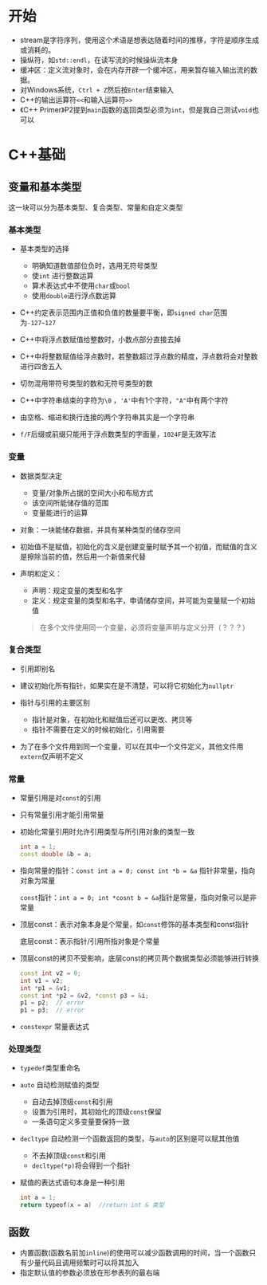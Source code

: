 # 开始

- stream是字符序列，使用这个术语是想表达随着时间的推移，字符是顺序生成或消耗的。
- 操纵符，如`std::endl`，在读写流的时候操纵流本身
- 缓冲区：定义流对象时，会在内存开辟一个缓冲区，用来暂存输入输出流的数据。
- 对Windows系统，`Ctrl + Z`然后按`Enter`结束输入
- C++的输出运算符`<<`和输入运算符`>>`
- 《C++ Primer》P2提到`main`函数的返回类型必须为`int`，但是我自己测试`void`也可以

# C++基础

## 变量和基本类型

这一块可以分为基本类型、复合类型、常量和自定义类型

### 基本类型

- 基本类型的选择

  - 明确知道数值部位负时，选用无符号类型
  - 使`int` 进行整数运算
  - 算术表达式中不使用`char`或`bool`
  - 使用`double`进行浮点数运算
  
- C++约定表示范围内正值和负值的数量要平衡，即`signed char`范围为`-127~127`

- C++中将浮点数赋值给整数时，小数点部分直接去掉

- C++中将整数赋值给浮点数时，若整数超过浮点数的精度，浮点数将会对整数进行四舍五入

- 切勿混用带符号类型的数和无符号类型的数

- C++中字符串结束的字符为`\0` ，`'A'`中有1个字符，`"A"`中有两个字符

- 由空格、缩进和换行连接的两个字符串其实是一个字符串

- `f/F`后缀或前缀只能用于浮点数类型的字面量，`1024F`是无效写法

### 变量

- 数据类型决定
  - 变量/对象所占据的空间大小和布局方式
  - 该空间所能储存值的范围
  - 变量能进行的运算

- 对象：一块能储存数据，并具有某种类型的储存空间

- 初始值不是赋值，初始化的含义是创建变量时赋予其一个初值，而赋值的含义是擦除当前的值，然后用一个新值来代替

- 声明和定义：
  - 声明：规定变量的类型和名字
  - 定义：规定变量的类型和名字，申请储存空间，并可能为变量赋一个初始值
  >  在多个文件使用同一个变量，必须将变量声明与定义分开（？？？）

### 复合类型

- 引用即别名

- 建议初始化所有指针，如果实在是不清楚，可以将它初始化为`nullptr`

- 指针与引用的主要区别

  - 指针是对象，在初始化和赋值后还可以更改、拷贝等
  - 指针不需要在定义的时候初始化，引用需要

- 为了在多个文件用到同一个变量，可以在其中一个文件定义，其他文件用`extern`仅声明不定义

### 常量

-  常量引用是对`const`的引用

- 只有常量引用才能引用常量

- 初始化常量引用时允许引用类型与所引用对象的类型一致

  ```c++
  int a = 1;
  const double &b = a;
  ```

- 指向常量的指针：`const int a = 0; const int *b = &a` 指针非常量，指向对象为常量

  `const`指针：`int a = 0; int *cosnt b = &a`指针是常量，指向对象可以是非常量
  
- 顶层const：表示对象本身是个常量，如`const`修饰的基本类型和const指针

  底层const：表示指针/引用所指对象是个常量

- 顶层const的拷贝不受影响，底层const的拷贝两个数据类型必须能够进行转换

  ```c++
  const int v2 = 0;
  int v1 = v2;
  int *p1 = &v1;
  const int *p2 = &v2, *const p3 = &i;
  p1 = p2;	// error
  p1 = p3;	// error
  ```

- `constexpr` 常量表达式

### 处理类型

- `typedef`类型重命名

- `auto` 自动检测赋值的类型
  - 自动去掉顶级`const`和引用
  - 设置为引用时，其初始化的顶级`const`保留
  - 一条语句定义多变量要保持一致
- `decltype` 自动检测一个函数返回的类型，与`auto`的区别是可以赋其他值
  - 不去掉顶级`const`和引用
  - `decltype(*p)`将会得到一个指针

- 赋值的表达式语句本身是一种引用

  ```C++
  int a = 1;	
  return typeof(x = a)	//return int & 类型
  ```

  

## 函数

- 内置函数(函数名前加`inline`)的使用可以减少函数调用的时间，当一个函数只有少量代码且调用频繁时可以将其加入
- 指定默认值的参数必须放在形参表列的最右端

